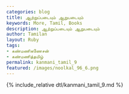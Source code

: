 ```yaml
---  
categories: blog  
title: ஆற்றுப்படையும் ஆறுபடையும்
keywords: More, Tamil, Books  
description: ஆற்றுப்படையும் ஆறுபடையும்
author: Tamilan  
layout: Ruby  
tags:     
- கண்மணிகணேசன்
- கண்மணித்தமிழ்
permalink: kanmani_tamil_9  
featured: /images/noolkal_96_6.png  
---  
```


{% include_relative dtl/kanmani_tamil_9.md %} 
